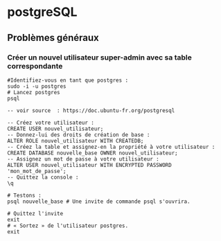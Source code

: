 # postgreSQL

## Problèmes généraux

### Créer un nouvel utilisateur super-admin avec sa table correspondante

```shell script
#Identifiez-vous en tant que postgres :
sudo -i -u postgres
# Lancez postgres
psql
```

```postgresql
-- voir source  : https://doc.ubuntu-fr.org/postgresql

-- Créez votre utilisateur :
CREATE USER nouvel_utilisateur;
-- Donnez-lui des droits de création de base :
ALTER ROLE nouvel_utilisateur WITH CREATEDB;
-- Créez la table et assignez-en la propriété à votre utilisateur :
CREATE DATABASE nouvelle_base OWNER nouvel_utilisateur;
-- Assignez un mot de passe à votre utilisateur :
ALTER USER nouvel_utilisateur WITH ENCRYPTED PASSWORD 'mon_mot_de_passe';
-- Quittez la console :
\q
```
```shell script
# Testons :
psql nouvelle_base # Une invite de commande psql s'ouvrira.

# Quittez l'invite
exit
# « Sortez » de l'utilisateur postgres.
exit
```